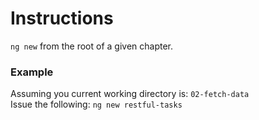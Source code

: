 # Instructions

`ng new` from the root of a given chapter.

### Example

Assuming you current working directory is: `02-fetch-data`  
Issue the following: `ng new restful-tasks`
